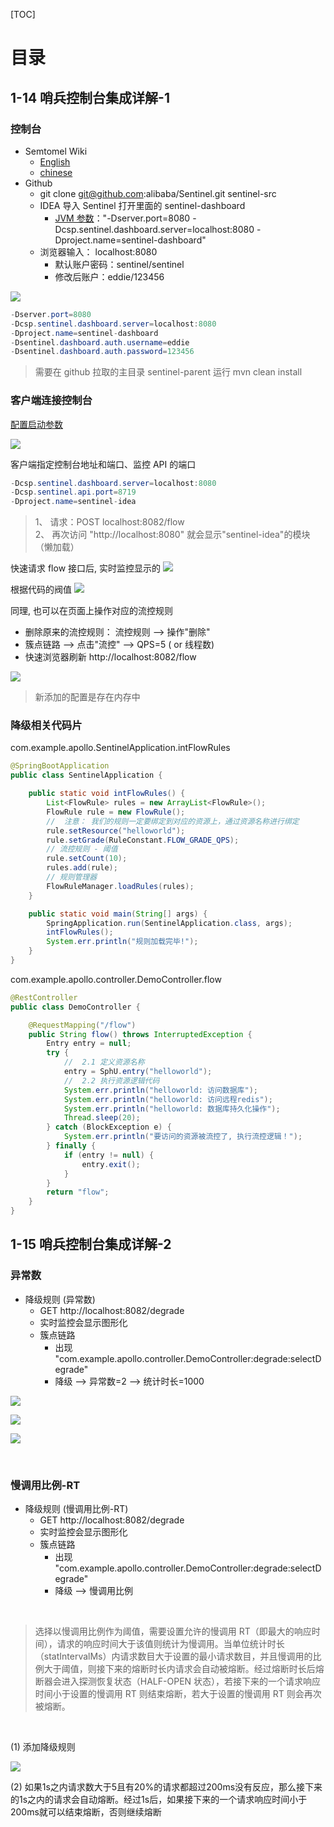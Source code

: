 [TOC]

# 目录

## 1-14 哨兵控制台集成详解-1

### 控制台

- Semtomel Wiki
  - [English](https://github.com/alibaba/Sentinel/wiki/Dashboard)
  - [chinese](https://github.com/alibaba/Sentinel/wiki/%E6%8E%A7%E5%88%B6%E5%8F%B0)
- Github
  - git clone git@github.com:alibaba/Sentinel.git sentinel-src
  - IDEA 导入 Sentinel 打开里面的 sentinel-dashboard
    - [JVM 参数](https://github.com/alibaba/Sentinel/wiki/%E6%8E%A7%E5%88%B6%E5%8F%B0#22-%E5%90%AF%E5%8A%A8)："-Dserver.port=8080 -Dcsp.sentinel.dashboard.server=localhost:8080 -Dproject.name=sentinel-dashboard"
  - 浏览器输入： localhost:8080
    - 默认账户密码：sentinel/sentinel
    - 修改后账户：eddie/123456

![](.README_images/07639c41.png)

```java
-Dserver.port=8080
-Dcsp.sentinel.dashboard.server=localhost:8080
-Dproject.name=sentinel-dashboard
-Dsentinel.dashboard.auth.username=eddie
-Dsentinel.dashboard.auth.password=123456
```

> 需要在 github 拉取的主目录 sentinel-parent 运行 mvn clean install

### 客户端连接控制台

[配置启动参数](https://github.com/alibaba/Sentinel/wiki/%E6%8E%A7%E5%88%B6%E5%8F%B0#3-%E5%AE%A2%E6%88%B7%E7%AB%AF%E6%8E%A5%E5%85%A5%E6%8E%A7%E5%88%B6%E5%8F%B0)

![](.README_images/3b5b92d1.png)

客户端指定控制台地址和端口、监控 API 的端口
```java
-Dcsp.sentinel.dashboard.server=localhost:8080
-Dcsp.sentinel.api.port=8719
-Dproject.name=sentinel-idea
```

> 1、 请求：POST localhost:8082/flow <br> 2、 再次访问 "http://localhost:8080" 就会显示"sentinel-idea"的模块 （懒加载）

快速请求 flow 接口后, 实时监控显示的
![](.README_images/b41f1747.png)

根据代码的阀值
![](.README_images/75749c75.png)

同理, 也可以在页面上操作对应的流控规则
- 删除原来的流控规则： 流控规则 --> 操作"删除"
- 簇点链路 -->  点击"流控" --> QPS=5 ( or 线程数)
- 快速浏览器刷新 http://localhost:8082/flow 

![](.README_images/f0b273ae.png)

> 新添加的配置是存在内存中

### 降级相关代码片

com.example.apollo.SentinelApplication.intFlowRules
```java
@SpringBootApplication
public class SentinelApplication {

    public static void intFlowRules() {
        List<FlowRule> rules = new ArrayList<FlowRule>();
        FlowRule rule = new FlowRule();
        //	注意： 我们的规则一定要绑定到对应的资源上，通过资源名称进行绑定
        rule.setResource("helloworld");
        rule.setGrade(RuleConstant.FLOW_GRADE_QPS);
        // 流控规则 - 阈值
        rule.setCount(10);
        rules.add(rule);
        // 规则管理器
        FlowRuleManager.loadRules(rules);
    }

    public static void main(String[] args) {
        SpringApplication.run(SentinelApplication.class, args);
		intFlowRules();
        System.err.println("规则加载完毕!");
    }
}
```

com.example.apollo.controller.DemoController.flow
```java
@RestController
public class DemoController {

    @RequestMapping("/flow")
    public String flow() throws InterruptedException {
        Entry entry = null;
        try {
            //	2.1 定义资源名称
            entry = SphU.entry("helloworld");
            //	2.2 执行资源逻辑代码
            System.err.println("helloworld: 访问数据库");
            System.err.println("helloworld: 访问远程redis");
            System.err.println("helloworld: 数据库持久化操作");
            Thread.sleep(20);
        } catch (BlockException e) {
            System.err.println("要访问的资源被流控了, 执行流控逻辑！");
        } finally {
            if (entry != null) {
                entry.exit();
            }
        }
        return "flow";
    }
}
```

## 1-15 哨兵控制台集成详解-2

### 异常数

- 降级规则 (异常数)
  - GET http://localhost:8082/degrade
  - 实时监控会显示图形化
  - 簇点链路
    - 出现 "com.example.apollo.controller.DemoController:degrade:selectDegrade"
    - 降级 --> 异常数=2 --> 统计时长=1000
  
![](.README_images/850e88eb.png)

![](.README_images/4b5294ae.png)

![](.README_images/a793a127.png)

<br>

### 慢调用比例-RT

- 降级规则 (慢调用比例-RT)
  - GET http://localhost:8082/degrade
  - 实时监控会显示图形化
  - 簇点链路
    - 出现 "com.example.apollo.controller.DemoController:degrade:selectDegrade"
    - 降级 --> 慢调用比例

<br>

>选择以慢调用比例作为阈值，需要设置允许的慢调用 RT（即最大的响应时间），请求的响应时间大于该值则统计为慢调用。当单位统计时长（statIntervalMs）内请求数目大于设置的最小请求数目，并且慢调用的比例大于阈值，则接下来的熔断时长内请求会自动被熔断。经过熔断时长后熔断器会进入探测恢复状态（HALF-OPEN 状态），若接下来的一个请求响应时间小于设置的慢调用 RT 则结束熔断，若大于设置的慢调用 RT 则会再次被熔断。

<br>

(1) 添加降级规则

![](.README_images/23fc41eb.png)

(2) 如果1s之内请求数大于5且有20%的请求都超过200ms没有反应，那么接下来的1s之内的请求会自动熔断。经过1s后，如果接下来的一个请求响应时间小于200ms就可以结束熔断，否则继续熔断